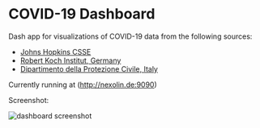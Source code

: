 # COVID-19 Dashboard
Dash app for visualizations of COVID-19 data from the following sources:

- [Johns Hopkins CSSE](https://github.com/CSSEGISandData/COVID-19)
- [Robert Koch Institut, Germany](https://www.rki.de/DE/Content/InfAZ/N/Neuartiges_Coronavirus/Fallzahlen.html)
- [Dipartimento della Protezione Civile, Italy](https://github.com/pcm-dpc/COVID-19)

Currently running at (http://nexolin.de:9090)

Screenshot:

![dashboard screenshot]('./IMG/screenshot.JPG')
